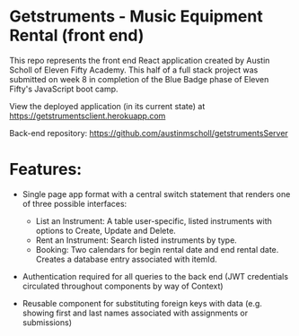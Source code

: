 # Getstruments - Music Equipment Rental (front end)
This repo represents the front end React application created by Austin Scholl of Eleven Fifty Academy. This half of a full stack project was submitted on week 8 in completion of the Blue Badge phase of Eleven Fifty's JavaScript boot camp.

View the deployed application (in its current state) at https://getstrumentsclient.herokuapp.com

Back-end repository: https://github.com/austinmscholl/getstrumentsServer

# Features:
* Single page app format with a central switch statement that renders one of three possible interfaces:
  * List an Instrument: A table user-specific, listed instruments with options to Create, Update and Delete.
  * Rent an Instrument: Search listed instruments by type.
  * Booking: Two calendars for begin rental date and end rental date. Creates a database entry associated with itemId.
 
* Authentication required for all queries to the back end (JWT credentials circulated throughout components by way of Context)

* Reusable component for substituting foreign keys with data (e.g. showing first and last names associated with assignments or submissions)

